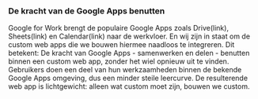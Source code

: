 ### De kracht van de Google Apps benutten

Google for Work brengt de populaire Google Apps zoals Drive(link), Sheets(link) en Calendar(link) naar de werkvloer. En wij zijn in staat om de custom web apps die we bouwen hiermee naadloos te integreren. Dit betekent:
De kracht van Google Apps - samenwerken en delen - benutten binnen een custom web app, zonder het wiel opnieuw uit te vinden.
Gebruikers doen een deel van hun werkzaamheden binnen de bekende Google Apps omgeving, dus een minder steile leercurve.
De resulterende web app is lichtgewicht: alleen wat custom moet zijn, bouwen we custom. 
